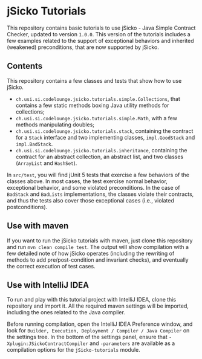 # jSicko Tutorials

This repository contains basic tutorials to use jSicko - Java Simple Contract 
Checker, updated to version `1.0.0`. This version of the tutorials includes a few
examples related to the support of exceptional behaviors and inherited (weakened) preconditions,
that are now supported by jSicko.

## Contents

This repository contains a few classes and tests that show how to use jSicko.

* `ch.usi.si.codelounge.jsicko.tutorials.simple.Collections`, that contains a few static methods boxing Java utility methods for collections;
* `ch.usi.si.codelounge.jsicko.tutorials.simple.Math`, with a few methods manipulating doubles; 
* `ch.usi.si.codelounge.jsicko.tutorials.stack`, containing the contract for a `Stack` interface and two implementing classes, `impl.GoodStack` and `impl.BadStack`.
* `ch.usi.si.codelounge.jsicko.tutorials.inheritance`, containing the contract for an abstract collection, an abstract list, and two classes (`ArrayList` and `HashSet`).

In `src/test`, you will find jUnit 5 tests that exercise a few behaviors of the classes above.
In most cases, the test exercise normal behavior, exceptional behavior, and some violated preconditions.
In the case of `BadStack` and `BadLists` implementations, the classes violate their contracts,
and thus the tests also cover those exceptional cases (i.e., violated postconditions).

## Use with maven

If you want to run the jSicko tutorials with maven, just clone this
repository and run `mvn clean compile test`. The output will show compilation with a few
detailed note of how jSicko operates (including the rewriting of methods to
add pre/post-condition and invariant checks), and eventually the correct
execution of test cases.

## Use with IntelliJ IDEA

To run and play with this tutorial project with IntelliJ IDEA, clone this repository and import it. 
All the required maven settings will be imported, including the ones related to the Java compiler.

Before running compilation, open the IntelliJ IDEA Preference window, and look for 
`Builder, Execution, Deployment / Compiler / Java Compiler` on the settings tree. 
In the bottom of the settings panel, ensure that `-Xplugin:JSickoContractCompiler` and `-parameters`
are available as a compilation options for the `jSicko-tutorials` module.



